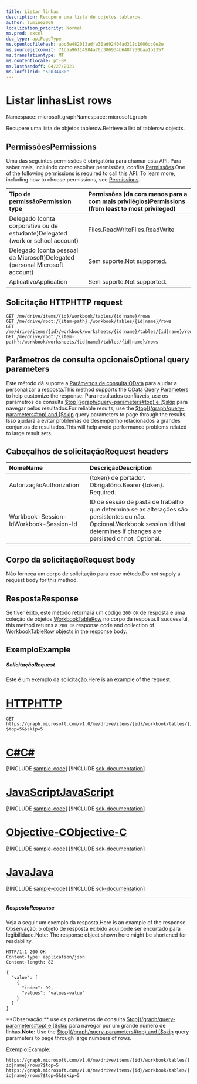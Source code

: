 ```yaml
---
title: Listar linhas
description: Recupere uma lista de objetos tablerow.
author: lumine2008
localization_priority: Normal
ms.prod: excel
doc_type: apiPageType
ms.openlocfilehash: abc5e482013adfa30ad92404ad318c1006dc0e2e
ms.sourcegitcommit: 71b5a96f14984a76c386934b648f730baa1b2357
ms.translationtype: MT
ms.contentlocale: pt-BR
ms.lasthandoff: 04/27/2021
ms.locfileid: "52034480"
---
```

# <a name="list-rows"></a><span data-ttu-id="879b1-103">Listar linhas</span><span class="sxs-lookup"><span data-stu-id="879b1-103">List rows</span></span>

<span data-ttu-id="879b1-104">Namespace: microsoft.graph</span><span class="sxs-lookup"><span data-stu-id="879b1-104">Namespace: microsoft.graph</span></span>

<span data-ttu-id="879b1-105">Recupere uma lista de objetos tablerow.</span><span class="sxs-lookup"><span data-stu-id="879b1-105">Retrieve a list of tablerow objects.</span></span>
## <a name="permissions"></a><span data-ttu-id="879b1-106">Permissões</span><span class="sxs-lookup"><span data-stu-id="879b1-106">Permissions</span></span>
<span data-ttu-id="879b1-p101">Uma das seguintes permissões é obrigatória para chamar esta API. Para saber mais, incluindo como escolher permissões, confira [Permissões](/graph/permissions-reference).</span><span class="sxs-lookup"><span data-stu-id="879b1-p101">One of the following permissions is required to call this API. To learn more, including how to choose permissions, see [Permissions](/graph/permissions-reference).</span></span>

|<span data-ttu-id="879b1-109">Tipo de permissão</span><span class="sxs-lookup"><span data-stu-id="879b1-109">Permission type</span></span>      | <span data-ttu-id="879b1-110">Permissões (da com menos para a com mais privilégios)</span><span class="sxs-lookup"><span data-stu-id="879b1-110">Permissions (from least to most privileged)</span></span>              |
|:--------------------|:---------------------------------------------------------|
|<span data-ttu-id="879b1-111">Delegado (conta corporativa ou de estudante)</span><span class="sxs-lookup"><span data-stu-id="879b1-111">Delegated (work or school account)</span></span> | <span data-ttu-id="879b1-112">Files.ReadWrite</span><span class="sxs-lookup"><span data-stu-id="879b1-112">Files.ReadWrite</span></span>    |
|<span data-ttu-id="879b1-113">Delegado (conta pessoal da Microsoft)</span><span class="sxs-lookup"><span data-stu-id="879b1-113">Delegated (personal Microsoft account)</span></span> | <span data-ttu-id="879b1-114">Sem suporte.</span><span class="sxs-lookup"><span data-stu-id="879b1-114">Not supported.</span></span>    |
|<span data-ttu-id="879b1-115">Aplicativo</span><span class="sxs-lookup"><span data-stu-id="879b1-115">Application</span></span> | <span data-ttu-id="879b1-116">Sem suporte.</span><span class="sxs-lookup"><span data-stu-id="879b1-116">Not supported.</span></span> |

## <a name="http-request"></a><span data-ttu-id="879b1-117">Solicitação HTTP</span><span class="sxs-lookup"><span data-stu-id="879b1-117">HTTP request</span></span>
<!-- { "blockType": "ignored" } -->
```http
GET /me/drive/items/{id}/workbook/tables/{id|name}/rows
GET /me/drive/root:/{item-path}:/workbook/tables/{id|name}/rows
GET /me/drive/items/{id}/workbook/worksheets/{id|name}/tables/{id|name}/rows
GET /me/drive/root:/{item-path}:/workbook/worksheets/{id|name}/tables/{id|name}/rows
```
## <a name="optional-query-parameters"></a><span data-ttu-id="879b1-118">Parâmetros de consulta opcionais</span><span class="sxs-lookup"><span data-stu-id="879b1-118">Optional query parameters</span></span>
<span data-ttu-id="879b1-119">Este método dá suporte a [Parâmetros de consulta OData](/graph/query-parameters) para ajudar a personalizar a resposta.</span><span class="sxs-lookup"><span data-stu-id="879b1-119">This method supports the [OData Query Parameters](/graph/query-parameters) to help customize the response.</span></span>  <span data-ttu-id="879b1-120">Para resultados confiáveis, use os parâmetros de consulta [$top](/graph/query-parameters#top) e [$skip](/graph/query-parameters#skip-parameter) para navegar pelos resultados.</span><span class="sxs-lookup"><span data-stu-id="879b1-120">For reliable results, use the [$top](/graph/query-parameters#top) and [$skip](/graph/query-parameters#skip-parameter) query parameters to page through the results.</span></span> <span data-ttu-id="879b1-121">Isso ajudará a evitar problemas de desempenho relacionados a grandes conjuntos de resultados.</span><span class="sxs-lookup"><span data-stu-id="879b1-121">This will help avoid performance problems related to large result sets.</span></span>

## <a name="request-headers"></a><span data-ttu-id="879b1-122">Cabeçalhos de solicitação</span><span class="sxs-lookup"><span data-stu-id="879b1-122">Request headers</span></span>
| <span data-ttu-id="879b1-123">Nome</span><span class="sxs-lookup"><span data-stu-id="879b1-123">Name</span></span>      |<span data-ttu-id="879b1-124">Descrição</span><span class="sxs-lookup"><span data-stu-id="879b1-124">Description</span></span>|
|:----------|:----------|
| <span data-ttu-id="879b1-125">Autorização</span><span class="sxs-lookup"><span data-stu-id="879b1-125">Authorization</span></span>  | <span data-ttu-id="879b1-p103">{token} de portador. Obrigatório.</span><span class="sxs-lookup"><span data-stu-id="879b1-p103">Bearer {token}. Required.</span></span> |
| <span data-ttu-id="879b1-128">Workbook-Session-Id</span><span class="sxs-lookup"><span data-stu-id="879b1-128">Workbook-Session-Id</span></span>  | <span data-ttu-id="879b1-p104">ID de sessão de pasta de trabalho que determina se as alterações são persistentes ou não. Opcional.</span><span class="sxs-lookup"><span data-stu-id="879b1-p104">Workbook session Id that determines if changes are persisted or not. Optional.</span></span>|

## <a name="request-body"></a><span data-ttu-id="879b1-131">Corpo da solicitação</span><span class="sxs-lookup"><span data-stu-id="879b1-131">Request body</span></span>
<span data-ttu-id="879b1-132">Não forneça um corpo de solicitação para esse método.</span><span class="sxs-lookup"><span data-stu-id="879b1-132">Do not supply a request body for this method.</span></span>

## <a name="response"></a><span data-ttu-id="879b1-133">Resposta</span><span class="sxs-lookup"><span data-stu-id="879b1-133">Response</span></span>

<span data-ttu-id="879b1-134">Se tiver êxito, este método retornará um código `200 OK` de resposta e uma coleção de objetos [WorkbookTableRow](../resources/tablerow.md) no corpo da resposta.</span><span class="sxs-lookup"><span data-stu-id="879b1-134">If successful, this method returns a `200 OK` response code and collection of [WorkbookTableRow](../resources/tablerow.md) objects in the response body.</span></span>
## <a name="example"></a><span data-ttu-id="879b1-135">Exemplo</span><span class="sxs-lookup"><span data-stu-id="879b1-135">Example</span></span>
##### <a name="request"></a><span data-ttu-id="879b1-136">Solicitação</span><span class="sxs-lookup"><span data-stu-id="879b1-136">Request</span></span>
<span data-ttu-id="879b1-137">Este é um exemplo da solicitação.</span><span class="sxs-lookup"><span data-stu-id="879b1-137">Here is an example of the request.</span></span>

# <a name="http"></a>[<span data-ttu-id="879b1-138">HTTP</span><span class="sxs-lookup"><span data-stu-id="879b1-138">HTTP</span></span>](#tab/http)
<!-- {
  "blockType": "request",
  "name": "get_table_rows"
}-->
```msgraph-interactive
GET https://graph.microsoft.com/v1.0/me/drive/items/{id}/workbook/tables/{id|name}/rows?$top=5&$skip=5
```
# <a name="c"></a>[<span data-ttu-id="879b1-139">C#</span><span class="sxs-lookup"><span data-stu-id="879b1-139">C#</span></span>](#tab/csharp)
[!INCLUDE [sample-code](../includes/snippets/csharp/get-table-rows-csharp-snippets.md)]
[!INCLUDE [sdk-documentation](../includes/snippets/snippets-sdk-documentation-link.md)]

# <a name="javascript"></a>[<span data-ttu-id="879b1-140">JavaScript</span><span class="sxs-lookup"><span data-stu-id="879b1-140">JavaScript</span></span>](#tab/javascript)
[!INCLUDE [sample-code](../includes/snippets/javascript/get-table-rows-javascript-snippets.md)]
[!INCLUDE [sdk-documentation](../includes/snippets/snippets-sdk-documentation-link.md)]

# <a name="objective-c"></a>[<span data-ttu-id="879b1-141">Objective-C</span><span class="sxs-lookup"><span data-stu-id="879b1-141">Objective-C</span></span>](#tab/objc)
[!INCLUDE [sample-code](../includes/snippets/objc/get-table-rows-objc-snippets.md)]
[!INCLUDE [sdk-documentation](../includes/snippets/snippets-sdk-documentation-link.md)]

# <a name="java"></a>[<span data-ttu-id="879b1-142">Java</span><span class="sxs-lookup"><span data-stu-id="879b1-142">Java</span></span>](#tab/java)
[!INCLUDE [sample-code](../includes/snippets/java/get-table-rows-java-snippets.md)]
[!INCLUDE [sdk-documentation](../includes/snippets/snippets-sdk-documentation-link.md)]

---

##### <a name="response"></a><span data-ttu-id="879b1-143">Resposta</span><span class="sxs-lookup"><span data-stu-id="879b1-143">Response</span></span>
<span data-ttu-id="879b1-144">Veja a seguir um exemplo da resposta.</span><span class="sxs-lookup"><span data-stu-id="879b1-144">Here is an example of the response.</span></span> <span data-ttu-id="879b1-145">Observação: o objeto de resposta exibido aqui pode ser encurtado para legibilidade.</span><span class="sxs-lookup"><span data-stu-id="879b1-145">Note: The response object shown here might be shortened for readability.</span></span>
<!-- {
  "blockType": "response",
  "truncated": true,
  "@odata.type": "microsoft.graph.workbookTableRow",
  "isCollection": true
} -->
```http
HTTP/1.1 200 OK
Content-type: application/json
Content-length: 82

{
  "value": [
    {
      "index": 99,
      "values": "values-value"
    }
  ]
}
```
> <span data-ttu-id="879b1-146">
  \*\*Observação:\*\* use os parâmetros de consulta [$top](/graph/query-parameters#top) e [$skip](/graph/query-parameters#skip-parameter) para navegar por um grande número de linhas.</span><span class="sxs-lookup"><span data-stu-id="879b1-146">**Note:** Use the [$top](/graph/query-parameters#top) and [$skip](/graph/query-parameters#skip-parameter) query parameters to page through large numbers of rows.</span></span>

<span data-ttu-id="879b1-147">Exemplo:</span><span class="sxs-lookup"><span data-stu-id="879b1-147">Example:</span></span> 

`https://graph.microsoft.com/v1.0/me/drive/items/{id}/workbook/tables/{id|name}/rows?$top=5`
`https://graph.microsoft.com/v1.0/me/drive/items/{id}/workbook/tables/{id|name}/rows?$top=5&$skip=5`


<!-- uuid: 8fcb5dbc-d5aa-4681-8e31-b001d5168d79
2015-10-25 14:57:30 UTC -->
<!-- {
  "type": "#page.annotation",
  "description": "List rows",
  "keywords": "",
  "section": "documentation",
  "tocPath": "",
  "suppressions": [
  ]
}-->
